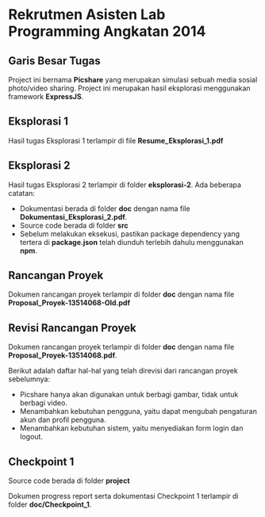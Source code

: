 # Rekrutmen Asisten Lab Programming Angkatan 2014

## Garis Besar Tugas
Project ini bernama **Picshare** yang merupakan simulasi sebuah media sosial photo/video sharing. Project ini merupakan hasil eksplorasi menggunakan framework **ExpressJS**.

## Eksplorasi 1
Hasil tugas Eksplorasi 1 terlampir di file **Resume_Eksplorasi_1.pdf**

## Eksplorasi 2
Hasil tugas Eksplorasi 2 terlampir di folder **eksplorasi-2**.
Ada beberapa catatan:
- Dokumentasi berada di folder **doc** dengan nama file **Dokumentasi_Eksplorasi_2.pdf**.
- Source code berada di folder **src**
- Sebelum melakukan eksekusi, pastikan package dependency yang tertera di **package.json** telah diunduh terlebih dahulu menggunakan **npm**.

## Rancangan Proyek
Dokumen rancangan proyek terlampir di folder **doc** dengan nama file **Proposal_Proyek-13514068-Old.pdf**

## Revisi Rancangan Proyek
Dokumen rancangan proyek terlampir di folder **doc** dengan nama file **Proposal_Proyek-13514068.pdf**.

Berikut adalah daftar hal-hal yang telah direvisi dari rancangan proyek sebelumnya:
- Picshare hanya akan digunakan untuk berbagi gambar, tidak untuk berbagi video.
- Menambahkan kebutuhan pengguna, yaitu dapat mengubah pengaturan akun dan profil pengguna.
- Menambahkan kebutuhan sistem, yaitu menyediakan form login dan logout.

## Checkpoint 1
Source code berada di folder **project**

Dokumen progress report serta dokumentasi Checkpoint 1 terlampir di folder **doc/Checkpoint_1**.

